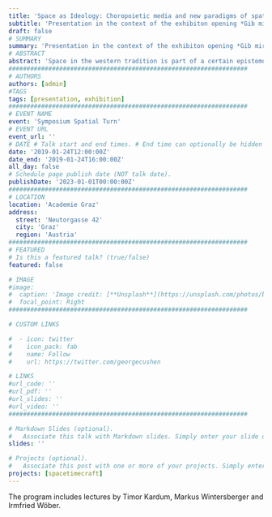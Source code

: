 ```yaml
---
title: 'Space as Ideology: Choropoietic media and new paradigms of spatiality'
subtitle: 'Presentation in the context of the exhibiton opening *Gib mir Raum* by FH Joanneum.'
draft: false
# SUMMARY
summary: 'Presentation in the context of the exhibiton opening *Gib mir Raum* by FH Joanneum. Graz, 2019'
# ABSTRACT 
abstract: 'Space in the western tradition is part of a certain epistemology. From Greek mathematics to Renaissance perspective, the understanding of space has been conditioned by the evolution of science before becoming a deeply rooted cultural “belief.” Contemporary media however, bring about new paradigms in the field of spatial arts, challenging existing traditional and disciplinary conceptions of space. Tracing a brief archeology of the evolution of spatial concepts, and drawing from architecture, videogames and virtual reality, this talk intends to discuss the aesthetic potential of contemporary “choropoietic media.”'
##################################################################
# AUTHORS 
authors: [admin]
#TAGS
tags: [presentation, exhibition]
##################################################################
# EVENT NAME 
event: 'Symposium Spatial Turn'
# EVENT URL 
event_url: ''
# DATE # Talk start and end times. # End time can optionally be hidden by prefixing the line with `#`.
date: '2019-01-24T12:00:00Z'
date_end: '2019-01-24T16:00:00Z'
all_day: false
# Schedule page publish date (NOT talk date).
publishDate: '2023-01-01T00:00:00Z'
##################################################################
# LOCATION 
location: 'Academie Graz'
address:
  street: 'Neutorgasse 42'
  city: 'Graz'
  region: 'Austria'
##################################################################
# FEATURED
# Is this a featured talk? (true/false)
featured: false

# IMAGE 
#image:
#  caption: 'Image credit: [**Unsplash**](https://unsplash.com/photos/bzdhc5b3Bxs)'
#  focal_point: Right
##################################################################

# CUSTOM LINKS 

#  - icon: twitter
#    icon_pack: fab
#    name: Follow
#    url: https://twitter.com/georgecushen

# LINKS 
#url_code: ''
#url_pdf: ''
#url_slides: ''
#url_video: ''
##################################################################

# Markdown Slides (optional).
#   Associate this talk with Markdown slides. Simply enter your slide deck's filename without extension. Otherwise, set `slides = ""`.
slides: ''

# Projects (optional).
#   Associate this post with one or more of your projects. Simply enter your project's folder or file name without extension. Otherwise, set `projects = []`.
projects: [spacetimecraft]
---
```


The program includes lectures by Timor Kardum, Markus Wintersberger and Irmfried Wöber.

<!--
Symposium Spatial Turn [[x](https://www.facebook.com/events/553650948484862/)]  
Gib mir Raum [[x](https://www.gibmirraum.at/)]
-->
